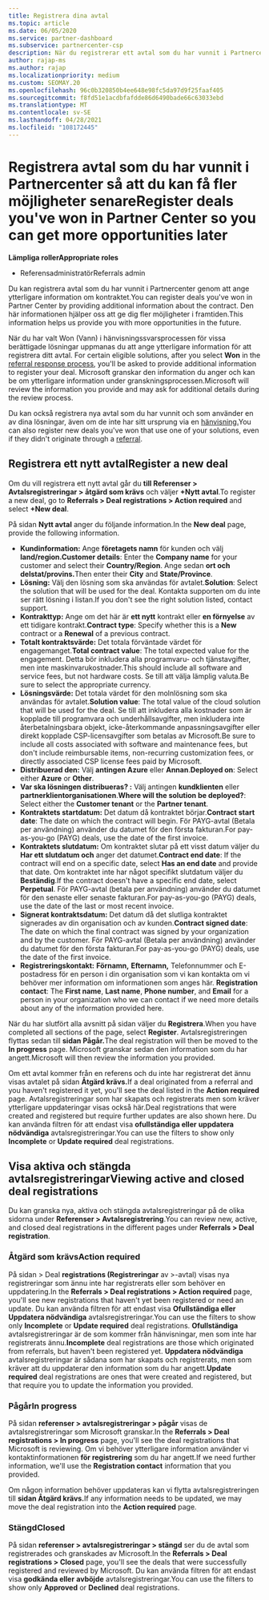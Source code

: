 ```yaml
---
title: Registrera dina avtal
ms.topic: article
ms.date: 06/05/2020
ms.service: partner-dashboard
ms.subservice: partnercenter-csp
description: När du registrerar ett avtal som du har vunnit i Partnercenter hjälper det Microsoft att ge dig fler möjligheter i framtiden.
author: rajap-ms
ms.author: rajap
ms.localizationpriority: medium
ms.custom: SEOMAY.20
ms.openlocfilehash: 96c0b320850b4ee648e98fc5da97d9f25faaf405
ms.sourcegitcommit: f8fd51e1acdbfafdde86d6490bade66c63033ebd
ms.translationtype: MT
ms.contentlocale: sv-SE
ms.lasthandoff: 04/28/2021
ms.locfileid: "108172445"
---
```

# <a name="register-deals-youve-won-in-partner-center-so-you-can-get-more-opportunities-later"></a><span data-ttu-id="fb2e9-103">Registrera avtal som du har vunnit i Partnercenter så att du kan få fler möjligheter senare</span><span class="sxs-lookup"><span data-stu-id="fb2e9-103">Register deals you've won in Partner Center so you can get more opportunities later</span></span>

<span data-ttu-id="fb2e9-104">**Lämpliga roller**</span><span class="sxs-lookup"><span data-stu-id="fb2e9-104">**Appropriate roles**</span></span>

- <span data-ttu-id="fb2e9-105">Referensadministratör</span><span class="sxs-lookup"><span data-stu-id="fb2e9-105">Referrals admin</span></span>

<span data-ttu-id="fb2e9-106">Du kan registrera avtal som du har vunnit i Partnercenter genom att ange ytterligare information om kontraktet.</span><span class="sxs-lookup"><span data-stu-id="fb2e9-106">You can register deals you've won in Partner Center by providing additional information about the contract.</span></span> <span data-ttu-id="fb2e9-107">Den här informationen hjälper oss att ge dig fler möjligheter i framtiden.</span><span class="sxs-lookup"><span data-stu-id="fb2e9-107">This information helps us provide you with more opportunities in the future.</span></span>

<span data-ttu-id="fb2e9-108">När du har valt  Won (Vann) i hänvisningssvarsprocessen för vissa berättigade lösningar uppmanas du att ange ytterligare information för att registrera ditt avtal. [](manage-leads.md)</span><span class="sxs-lookup"><span data-stu-id="fb2e9-108">For certain eligible solutions, after you select **Won** in the [referral response process](manage-leads.md), you'll be asked to provide additional information to register your deal.</span></span> <span data-ttu-id="fb2e9-109">Microsoft granskar den information du anger och kan be om ytterligare information under granskningsprocessen.</span><span class="sxs-lookup"><span data-stu-id="fb2e9-109">Microsoft will review the information you provide and may ask for additional details during the review process.</span></span>

<span data-ttu-id="fb2e9-110">Du kan också registrera nya avtal som du har vunnit och som använder en av dina lösningar, även om de inte har sitt ursprung via en [hänvisning.](referrals.md)</span><span class="sxs-lookup"><span data-stu-id="fb2e9-110">You can also register new deals you've won that use one of your solutions, even if they didn't originate through a [referral](referrals.md).</span></span> 

## <a name="register-a-new-deal"></a><span data-ttu-id="fb2e9-111">Registrera ett nytt avtal</span><span class="sxs-lookup"><span data-stu-id="fb2e9-111">Register a new deal</span></span>

<span data-ttu-id="fb2e9-112">Om du vill registrera ett nytt avtal går du **till Referenser > Avtalsregistreringar > åtgärd som krävs** och väljer **+Nytt avtal**.</span><span class="sxs-lookup"><span data-stu-id="fb2e9-112">To register a new deal, go to **Referrals > Deal registrations > Action required** and select **+New deal**.</span></span>

<span data-ttu-id="fb2e9-113">På sidan **Nytt avtal** anger du följande information.</span><span class="sxs-lookup"><span data-stu-id="fb2e9-113">In the **New deal** page, provide the following information.</span></span>

- <span data-ttu-id="fb2e9-114">**Kundinformation:** Ange **företagets namn** för kunden och välj **land/region.**</span><span class="sxs-lookup"><span data-stu-id="fb2e9-114">**Customer details**: Enter the **Company name** for your customer and select their **Country/Region**.</span></span> <span data-ttu-id="fb2e9-115">Ange sedan **ort och** **delstat/provins.**</span><span class="sxs-lookup"><span data-stu-id="fb2e9-115">Then enter their **City** and **State/Province**.</span></span>
- <span data-ttu-id="fb2e9-116">**Lösning:** Välj den lösning som ska användas för avtalet.</span><span class="sxs-lookup"><span data-stu-id="fb2e9-116">**Solution**: Select the solution that will be used for the deal.</span></span> <span data-ttu-id="fb2e9-117">Kontakta supporten om du inte ser rätt lösning i listan.</span><span class="sxs-lookup"><span data-stu-id="fb2e9-117">If you don't see the right solution listed, contact support.</span></span>
- <span data-ttu-id="fb2e9-118">**Kontrakttyp:** Ange om det här är **ett nytt** kontrakt eller **en förnyelse** av ett tidigare kontrakt.</span><span class="sxs-lookup"><span data-stu-id="fb2e9-118">**Contract type**: Specify whether this is a **New** contract or a **Renewal** of a previous contract.</span></span>
- <span data-ttu-id="fb2e9-119">**Totalt kontraktsvärde:** Det totala förväntade värdet för engagemanget.</span><span class="sxs-lookup"><span data-stu-id="fb2e9-119">**Total contract value**: The total expected value for the engagement.</span></span> <span data-ttu-id="fb2e9-120">Detta bör inkludera alla programvaru- och tjänstavgifter, men inte maskinvarukostnader.</span><span class="sxs-lookup"><span data-stu-id="fb2e9-120">This should include all software and service fees, but not hardware costs.</span></span> <span data-ttu-id="fb2e9-121">Se till att välja lämplig valuta.</span><span class="sxs-lookup"><span data-stu-id="fb2e9-121">Be sure to select the appropriate currency.</span></span>
- <span data-ttu-id="fb2e9-122">**Lösningsvärde:** Det totala värdet för den molnlösning som ska användas för avtalet.</span><span class="sxs-lookup"><span data-stu-id="fb2e9-122">**Solution value**: The total value of the cloud solution that will be used for the deal.</span></span> <span data-ttu-id="fb2e9-123">Se till att inkludera alla kostnader som är kopplade till programvara och underhållsavgifter, men inkludera inte återbetalningsbara objekt, icke-återkommande anpassningsavgifter eller direkt kopplade CSP-licensavgifter som betalas av Microsoft.</span><span class="sxs-lookup"><span data-stu-id="fb2e9-123">Be sure to include all costs associated with software and maintenance fees, but don't include reimbursable items, non-recurring customization fees, or directly associated CSP license fees paid by Microsoft.</span></span>
- <span data-ttu-id="fb2e9-124">**Distribuerad den:** Välj **antingen Azure** eller **Annan**.</span><span class="sxs-lookup"><span data-stu-id="fb2e9-124">**Deployed on**: Select either **Azure** or **Other**.</span></span>
- <span data-ttu-id="fb2e9-125">**Var ska lösningen distribueras? :** Välj antingen **kundklienten** eller **partnerklientorganisationen**.</span><span class="sxs-lookup"><span data-stu-id="fb2e9-125">**Where will the solution be deployed?**: Select either the **Customer tenant** or the **Partner tenant**.</span></span>
- <span data-ttu-id="fb2e9-126">**Kontraktets startdatum:** Det datum då kontraktet börjar.</span><span class="sxs-lookup"><span data-stu-id="fb2e9-126">**Contract start date**: The date on which the contract will begin.</span></span> <span data-ttu-id="fb2e9-127">För PAYG-avtal (Betala per användning) använder du datumet för den första fakturan.</span><span class="sxs-lookup"><span data-stu-id="fb2e9-127">For pay-as-you-go (PAYG) deals, use the date of the first invoice.</span></span>
- <span data-ttu-id="fb2e9-128">**Kontraktets slutdatum:** Om kontraktet slutar på ett visst datum väljer du **Har ett slutdatum och** anger det datumet.</span><span class="sxs-lookup"><span data-stu-id="fb2e9-128">**Contract end date**: If the contract will end on a specific date, select **Has an end date** and provide that date.</span></span> <span data-ttu-id="fb2e9-129">Om kontraktet inte har något specifikt slutdatum väljer du **Beständig**.</span><span class="sxs-lookup"><span data-stu-id="fb2e9-129">If the contract doesn't have a specific end date, select **Perpetual**.</span></span> <span data-ttu-id="fb2e9-130">För PAYG-avtal (betala per användning) använder du datumet för den senaste eller senaste fakturan.</span><span class="sxs-lookup"><span data-stu-id="fb2e9-130">For pay-as-you-go (PAYG) deals, use the date of the last or most recent invoice.</span></span>
- <span data-ttu-id="fb2e9-131">**Signerat kontraktsdatum:** Det datum då det slutliga kontraktet signerades av din organisation och av kunden.</span><span class="sxs-lookup"><span data-stu-id="fb2e9-131">**Contract signed date**: The date on which the final contract was signed by your organization and by the customer.</span></span> <span data-ttu-id="fb2e9-132">För PAYG-avtal (Betala per användning) använder du datumet för den första fakturan.</span><span class="sxs-lookup"><span data-stu-id="fb2e9-132">For pay-as-you-go (PAYG) deals, use the date of the first invoice.</span></span>
- <span data-ttu-id="fb2e9-133">**Registreringskontakt:** **Förnamn,** **Efternamn,** Telefonnummer och  E-postadress för en person i din organisation som vi kan kontakta om vi behöver mer information om informationen som anges här. </span><span class="sxs-lookup"><span data-stu-id="fb2e9-133">**Registration contact**: The **First name**, **Last name**, **Phone number**, and **Email** for a person in your organization who we can contact if we need more details about any of the information provided here.</span></span>

<span data-ttu-id="fb2e9-134">När du har slutfört alla avsnitt på sidan väljer du **Registrera**.</span><span class="sxs-lookup"><span data-stu-id="fb2e9-134">When you have completed all sections of the page, select **Register**.</span></span> <span data-ttu-id="fb2e9-135">Avtalsregistreringen flyttas sedan till **sidan Pågår.**</span><span class="sxs-lookup"><span data-stu-id="fb2e9-135">The deal registration will then be moved to the **In progress** page.</span></span> <span data-ttu-id="fb2e9-136">Microsoft granskar sedan den information som du har angett.</span><span class="sxs-lookup"><span data-stu-id="fb2e9-136">Microsoft will then review the information you provided.</span></span>

<span data-ttu-id="fb2e9-137">Om ett avtal kommer från en referens och du inte har registrerat det ännu visas avtalet på sidan **Åtgärd krävs.**</span><span class="sxs-lookup"><span data-stu-id="fb2e9-137">If a deal originated from a referral and you haven't registered it yet, you'll see the deal listed in the **Action required** page.</span></span> <span data-ttu-id="fb2e9-138">Avtalsregistreringar som har skapats och registrerats men som kräver ytterligare uppdateringar visas också här.</span><span class="sxs-lookup"><span data-stu-id="fb2e9-138">Deal registrations that were created and registered but require further updates are also shown here.</span></span> <span data-ttu-id="fb2e9-139">Du kan använda filtren för att endast visa **ofullständiga eller** **uppdatera nödvändiga** avtalsregistreringar.</span><span class="sxs-lookup"><span data-stu-id="fb2e9-139">You can use the filters to show only **Incomplete** or **Update required** deal registrations.</span></span>

## <a name="viewing-active-and-closed-deal-registrations"></a><span data-ttu-id="fb2e9-140">Visa aktiva och stängda avtalsregistreringar</span><span class="sxs-lookup"><span data-stu-id="fb2e9-140">Viewing active and closed deal registrations</span></span>

<span data-ttu-id="fb2e9-141">Du kan granska nya, aktiva och stängda avtalsregistreringar på de olika sidorna under **Referenser > Avtalsregistrering**.</span><span class="sxs-lookup"><span data-stu-id="fb2e9-141">You can review new, active, and closed deal registrations in the different pages under **Referrals > Deal registration**.</span></span>

### <a name="action-required"></a><span data-ttu-id="fb2e9-142">Åtgärd som krävs</span><span class="sxs-lookup"><span data-stu-id="fb2e9-142">Action required</span></span>

<span data-ttu-id="fb2e9-143">På sidan > Deal **registrations (Registreringar** av >-avtal) visas nya registreringar som ännu inte har registrerats eller som behöver en uppdatering.</span><span class="sxs-lookup"><span data-stu-id="fb2e9-143">In the **Referrals > Deal registrations > Action required** page, you'll see new registrations that haven't yet been registered or need an update.</span></span> <span data-ttu-id="fb2e9-144">Du kan använda filtren för att endast visa **Ofullständiga eller** **Uppdatera nödvändiga** avtalsregistreringar.</span><span class="sxs-lookup"><span data-stu-id="fb2e9-144">You can use the filters to show only **Incomplete** or **Update required** deal registrations.</span></span> <span data-ttu-id="fb2e9-145">**Ofullständiga** avtalsregistreringar är de som kommer från hänvisningar, men som inte har registrerats ännu.</span><span class="sxs-lookup"><span data-stu-id="fb2e9-145">**Incomplete** deal registrations are those which originated from referrals, but haven't been registered yet.</span></span> <span data-ttu-id="fb2e9-146">**Uppdatera nödvändiga** avtalsregistreringar är sådana som har skapats och registrerats, men som kräver att du uppdaterar den information som du har angett.</span><span class="sxs-lookup"><span data-stu-id="fb2e9-146">**Update required** deal registrations are ones that were created and registered, but that require you to update the information you provided.</span></span>

### <a name="in-progress"></a><span data-ttu-id="fb2e9-147">Pågår</span><span class="sxs-lookup"><span data-stu-id="fb2e9-147">In progress</span></span>

<span data-ttu-id="fb2e9-148">På sidan **referenser > avtalsregistreringar > pågår** visas de avtalsregistreringar som Microsoft granskar.</span><span class="sxs-lookup"><span data-stu-id="fb2e9-148">In the **Referrals > Deal registrations > In progress** page, you'll see the deal registrations that Microsoft is reviewing.</span></span> <span data-ttu-id="fb2e9-149">Om vi behöver ytterligare information använder vi kontaktinformationen **för registrering** som du har angett.</span><span class="sxs-lookup"><span data-stu-id="fb2e9-149">If we need further information, we'll use the **Registration contact** information that you provided.</span></span>

<span data-ttu-id="fb2e9-150">Om någon information behöver uppdateras kan vi flytta avtalsregistreringen till **sidan Åtgärd krävs.**</span><span class="sxs-lookup"><span data-stu-id="fb2e9-150">If any information needs to be updated, we may move the deal registration into the **Action required** page.</span></span>

### <a name="closed"></a><span data-ttu-id="fb2e9-151">Stängd</span><span class="sxs-lookup"><span data-stu-id="fb2e9-151">Closed</span></span>

<span data-ttu-id="fb2e9-152">På sidan **referenser > avtalsregistreringar > stängd** ser du de avtal som registrerades och granskades av Microsoft.</span><span class="sxs-lookup"><span data-stu-id="fb2e9-152">In the **Referrals > Deal registrations > Closed** page, you'll see the deals that were successfully registered and reviewed by Microsoft.</span></span> <span data-ttu-id="fb2e9-153">Du kan använda filtren för att endast visa **godkända eller** **avböjde** avtalsregistreringar.</span><span class="sxs-lookup"><span data-stu-id="fb2e9-153">You can use the filters to show only **Approved** or **Declined** deal registrations.</span></span>
